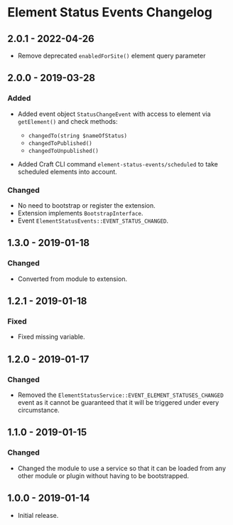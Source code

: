 # Element Status Events Changelog

## 2.0.1 - 2022-04-26
- Remove deprecated `enabledForSite()` element query parameter

## 2.0.0 - 2019-03-28
### Added
- Added event object `StatusChangeEvent` with access to element via `getElement()` and check methods:
    - `changedTo(string $nameOfStatus)`
    - `changedToPublished()`
    - `changedToUnpublished()`

- Added Craft CLI command `element-status-events/scheduled` to take scheduled elements into account.

### Changed
- No need to bootstrap or register the extension.
- Extension implements `BootstrapInterface`.
- Event `ElementStatusEvents::EVENT_STATUS_CHANGED`.

## 1.3.0 - 2019-01-18
### Changed
- Converted from module to extension.

## 1.2.1 - 2019-01-18
### Fixed
- Fixed missing variable.

## 1.2.0 - 2019-01-17
### Changed
- Removed the `ElementStatusService::EVENT_ELEMENT_STATUSES_CHANGED` event as it cannot be guaranteed that it will be triggered under every circumstance. 

## 1.1.0 - 2019-01-15
### Changed
- Changed the module to use a service so that it can be loaded from any other module or plugin without having to be bootstrapped.

## 1.0.0 - 2019-01-14
- Initial release.
